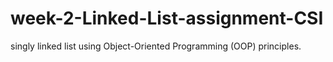 # week-2-Linked-List-assignment-CSI
singly linked list using Object-Oriented Programming (OOP) principles. 

